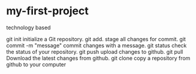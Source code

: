 # my-first-project
technology based

git init                                initialize a Git repository.
git add.                                stage all changes for commit.
git commit -m "message"                 commit changes with a message.
git status                              check the status of your repository.
git push                                upload changes to github.
git pull                                Download the latest changes from github.
git clone                               copy a repository from github to your computer

